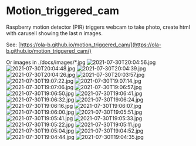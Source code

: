 # Motion_triggered_cam
Raspberry motion detector (PIR) triggers webcam to take photo, create html with carusell showing the last n images.

See: [https://ola-b.github.io/motion_triggered_cam/](https://ola-b.github.io/motion_triggered_cam/)


Or images in ./docs/images/*.jpg
![2021-07-30T20:04:56.jpg](https://github.com/Ola-B/motion_triggered_cam/blob/main/docs/images/2021-07-30T20:04:56.jpg "2021-07-30T20:04:56.jpg")
![2021-07-30T20:04:48.jpg](https://github.com/Ola-B/motion_triggered_cam/blob/main/docs/images/2021-07-30T20:04:48.jpg "2021-07-30T20:04:48.jpg")
![2021-07-30T20:04:39.jpg](https://github.com/Ola-B/motion_triggered_cam/blob/main/docs/images/2021-07-30T20:04:39.jpg "2021-07-30T20:04:39.jpg")
![2021-07-30T20:04:26.jpg](https://github.com/Ola-B/motion_triggered_cam/blob/main/docs/images/2021-07-30T20:04:26.jpg "2021-07-30T20:04:26.jpg")
![2021-07-30T20:03:57.jpg](https://github.com/Ola-B/motion_triggered_cam/blob/main/docs/images/2021-07-30T20:03:57.jpg "2021-07-30T20:03:57.jpg")
![2021-07-30T19:07:22.jpg](https://github.com/Ola-B/motion_triggered_cam/blob/main/docs/images/2021-07-30T19:07:22.jpg "2021-07-30T19:07:22.jpg")
![2021-07-30T19:07:14.jpg](https://github.com/Ola-B/motion_triggered_cam/blob/main/docs/images/2021-07-30T19:07:14.jpg "2021-07-30T19:07:14.jpg")
![2021-07-30T19:07:06.jpg](https://github.com/Ola-B/motion_triggered_cam/blob/main/docs/images/2021-07-30T19:07:06.jpg "2021-07-30T19:07:06.jpg")
![2021-07-30T19:06:57.jpg](https://github.com/Ola-B/motion_triggered_cam/blob/main/docs/images/2021-07-30T19:06:57.jpg "2021-07-30T19:06:57.jpg")
![2021-07-30T19:06:50.jpg](https://github.com/Ola-B/motion_triggered_cam/blob/main/docs/images/2021-07-30T19:06:50.jpg "2021-07-30T19:06:50.jpg")
![2021-07-30T19:06:41.jpg](https://github.com/Ola-B/motion_triggered_cam/blob/main/docs/images/2021-07-30T19:06:41.jpg "2021-07-30T19:06:41.jpg")
![2021-07-30T19:06:32.jpg](https://github.com/Ola-B/motion_triggered_cam/blob/main/docs/images/2021-07-30T19:06:32.jpg "2021-07-30T19:06:32.jpg")
![2021-07-30T19:06:24.jpg](https://github.com/Ola-B/motion_triggered_cam/blob/main/docs/images/2021-07-30T19:06:24.jpg "2021-07-30T19:06:24.jpg")
![2021-07-30T19:06:16.jpg](https://github.com/Ola-B/motion_triggered_cam/blob/main/docs/images/2021-07-30T19:06:16.jpg "2021-07-30T19:06:16.jpg")
![2021-07-30T19:06:07.jpg](https://github.com/Ola-B/motion_triggered_cam/blob/main/docs/images/2021-07-30T19:06:07.jpg "2021-07-30T19:06:07.jpg")
![2021-07-30T19:06:00.jpg](https://github.com/Ola-B/motion_triggered_cam/blob/main/docs/images/2021-07-30T19:06:00.jpg "2021-07-30T19:06:00.jpg")
![2021-07-30T19:05:51.jpg](https://github.com/Ola-B/motion_triggered_cam/blob/main/docs/images/2021-07-30T19:05:51.jpg "2021-07-30T19:05:51.jpg")
![2021-07-30T19:05:41.jpg](https://github.com/Ola-B/motion_triggered_cam/blob/main/docs/images/2021-07-30T19:05:41.jpg "2021-07-30T19:05:41.jpg")
![2021-07-30T19:05:33.jpg](https://github.com/Ola-B/motion_triggered_cam/blob/main/docs/images/2021-07-30T19:05:33.jpg "2021-07-30T19:05:33.jpg")
![2021-07-30T19:05:22.jpg](https://github.com/Ola-B/motion_triggered_cam/blob/main/docs/images/2021-07-30T19:05:22.jpg "2021-07-30T19:05:22.jpg")
![2021-07-30T19:05:11.jpg](https://github.com/Ola-B/motion_triggered_cam/blob/main/docs/images/2021-07-30T19:05:11.jpg "2021-07-30T19:05:11.jpg")
![2021-07-30T19:05:04.jpg](https://github.com/Ola-B/motion_triggered_cam/blob/main/docs/images/2021-07-30T19:05:04.jpg "2021-07-30T19:05:04.jpg")
![2021-07-30T19:04:52.jpg](https://github.com/Ola-B/motion_triggered_cam/blob/main/docs/images/2021-07-30T19:04:52.jpg "2021-07-30T19:04:52.jpg")
![2021-07-30T19:04:44.jpg](https://github.com/Ola-B/motion_triggered_cam/blob/main/docs/images/2021-07-30T19:04:44.jpg "2021-07-30T19:04:44.jpg")
![2021-07-30T19:04:35.jpg](https://github.com/Ola-B/motion_triggered_cam/blob/main/docs/images/2021-07-30T19:04:35.jpg "2021-07-30T19:04:35.jpg")
